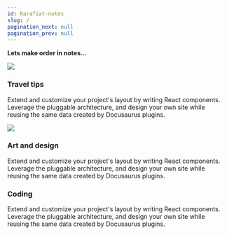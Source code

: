 ```yaml
---
id: Karafiat-notes
slug: /
pagination_next: null
pagination_prev: null
---
```


**Lets make order in notes...**


![](https://d15-a.sdn.cz/d_15/c_img_QR_x/alDF74.jpeg?fl=cro,0,51,1280,720%7Cres,480,,1%7Cwebp,75)

<div class="row">
<div class="col col--4">
<h3 class="">Travel tips</h3>
<p class="padding-horiz--md">Extend and customize your project's layout by writing React components. Leverage the pluggable architecture, and design your own site while reusing the same data created by Docusaurus plugins.</p>
<img src="https://d15-a.sdn.cz/d_15/c_img_QR_x/alDF74.jpeg?fl=cro,0,51,1280,720%7Cres,480,,1%7Cwebp,75"></img>
</div>

<div class="col col--4">
<h3 class="">Art and design</h3>
<p class="padding-horiz--md">Extend and customize your project's layout by writing React components. Leverage the pluggable architecture, and design your own site while reusing the same data created by Docusaurus plugins.</p>
</div>

<div class="col col--4">
<h3 class="">Coding</h3>
<p class="padding-horiz--md">Extend and customize your project's layout by writing React components. Leverage the pluggable architecture, and design your own site while reusing the same data created by Docusaurus plugins.</p>
</div>
</div>

